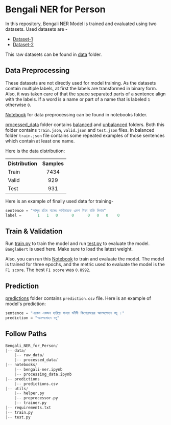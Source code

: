 # Bengali NER for Person
In this repository, Bengali NER Model is trained and evaluated using two datasets. Used datasets are - 
- [Dataset-1](https://github.com/Rifat1493/Bengali-NER/tree/master/annotated%20data)
- [Dataset-2](https://raw.githubusercontent.com/banglakit/bengali-ner-data/master/main.jsonl)

This raw datasets can be found in [data](https://github.com/SKNahin/Bengali_NER_for_Person/tree/main/data) folder.

## Data Preprocessing
These datasets are not directly used for model training. As the datasets contain multiple labels, at first the labels are transformed in binary form. Also, it was taken care of that the space separated parts of a sentence align with the labels. If a word is a name or part of a name that is labeled `1` otherwise `0`.

[Notebook](https://github.com/SKNahin/Bengali_NER_for_Person/blob/main/notebooks/processing_data.ipynb) for data preprocessing can be found in notebooks folder.

[processed_data](https://github.com/SKNahin/Bengali_NER_for_Person/tree/main/data) folder contains [balanced](https://github.com/SKNahin/Bengali_NER_for_Person/tree/main/data/processed_data/balanced) and [unbalanced](https://github.com/SKNahin/Bengali_NER_for_Person/tree/main/data/processed_data/unbalanced) folders. Both this folder contains `train.json`, `valid.json` and `test.json` files. In balanced folder `train.json` file contains some repeated examples of those sentences which contain at least one name. 

Here is the data distribution:

<table><tbody>
<!-- START TABLE -->
<!-- TABLE HEADER -->
<th valign="bottom">Distribution</th>
<th valign="bottom">Samples</th>
<!-- TABLE BODY -->
<!-- ROW: Train -->
 <tr><td align="left">Train</td>
<td align="center">7434</td>
</tr>
<!-- ROW: Valid -->
 <tr><td align="left">Valid</td>
<td align="center">929</td>
</tr>
<!-- ROW: Test -->
 <tr><td align="left">Test</td>
<td align="center">931</td>
</tr>
</tbody></table>


Here is an example of finally used data for training-
```python
sentence = "আব্দুর রহিম নামের কাস্টমারকে একশ টাকা বাকি দিলাম"
label =       1   1   0      0      0   0   0    0
```

## Train & Validation
Run [train.py](https://github.com/SKNahin/Bengali_NER_for_Person/blob/main/train.py) to train the model and run [test.py](https://github.com/SKNahin/Bengali_NER_for_Person/blob/main/test.py) to evaluate the model. `BanglaBert` is used here. Make sure to load the latest weight.

Also, you can run this [Notebook](https://github.com/SKNahin/Bengali_NER_for_Person/blob/main/notebooks/bengali-ner.ipynb) to train and evaluate the model.
The model is trained for three epochs, and the metric used to evaluate the model is the `F1 score`. The best `F1 score` was `0.8992`.

## Prediction
[predictions](https://github.com/SKNahin/Bengali_NER_for_Person/tree/main/predictions) folder contains `prediction.csv` file. Here is an example of model's prediction:

```python
sentence = "এরকম একজন হারিয়ে যাওয়া মনীষী কিশোরগঞ্জের আনন্দমোহন বসু ।"
prediction = "আনন্দমোহন বসু"
```

## Follow Paths
```python
Bengali_NER_for_Person/
|-- data/
    |-- raw_data/
    |-- processed_data/
|-- notebooks/
    |-- bengali-ner.ipynb
    |-- processing_data.ipynb
|-- predictions
    |-- predictions.csv
|-- utils/
    |-- helper.py
    |-- preprocessor.py
    |-- trainer.py
|-- requirements.txt
|-- train.py
|-- test.py

```
  
  
